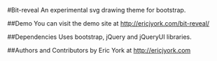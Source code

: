 #Bit-reveal
An experimental svg drawing theme for bootstrap.

##Demo
You can visit the demo site at http://ericjyork.com/bit-reveal/

##Dependencies
Uses bootstrap, jQuery and jQueryUI libraries.

##Authors and Contributors
by Eric York at http://ericjyork.com
